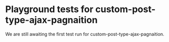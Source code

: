 # Playground tests for custom-post-type-ajax-pagnaition
We are still awaiting the first test run for custom-post-type-ajax-pagnaition.
